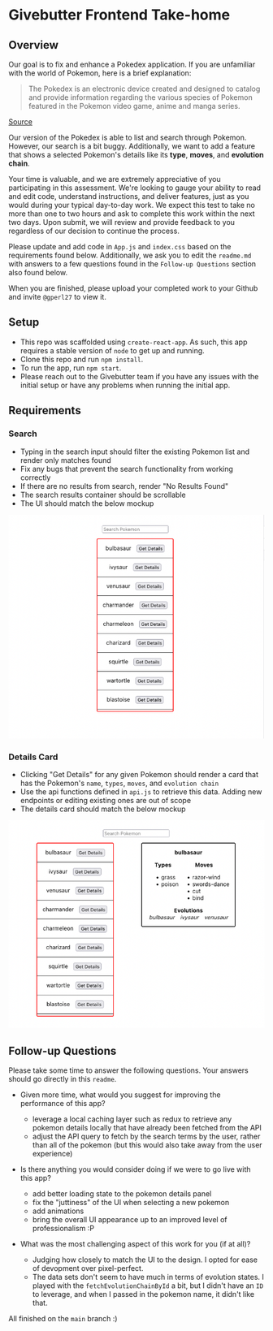 # Givebutter Frontend Take-home

## Overview

Our goal is to fix and enhance a Pokedex application. If you are unfamiliar with the world of Pokemon, here is a brief explanation:

> The Pokedex is an electronic device created and designed to catalog and provide information regarding the various species of Pokemon featured in the Pokemon video game, anime and manga series.

[Source](https://pokemon.fandom.com/wiki/Pokedex)

Our version of the Pokedex is able to list and search through Pokemon. However, our search is a bit buggy. Additionally, we want to add a feature that shows a selected Pokemon's details like its **type**, **moves**, and **evolution chain**.

Your time is valuable, and we are extremely appreciative of you participating in this assessment. We're looking to gauge your ability to read and edit code, understand instructions, and deliver features, just as you would during your typical day-to-day work. We expect this test to take no more than one to two hours and ask to complete this work within the next two days. Upon submit, we will review and provide feedback to you regardless of our decision to continue the process.

Please update and add code in `App.js` and `index.css` based on the requirements found below. Additionally, we ask you to edit the `readme.md` with answers to a few questions found in the `Follow-up Questions` section also found below.

When you are finished, please upload your completed work to your Github and invite `@gperl27` to view it.

## Setup

- This repo was scaffolded using `create-react-app`. As such, this app requires a stable version of `node` to get up and running.
- Clone this repo and run `npm install`.
- To run the app, run `npm start`.
- Please reach out to the Givebutter team if you have any issues with the initial setup or have any problems when running the initial app.

## Requirements

### Search

- Typing in the search input should filter the existing Pokemon list and render only matches found
- Fix any bugs that prevent the search functionality from working correctly
- If there are no results from search, render "No Results Found"
- The search results container should be scrollable
- The UI should match the below mockup

![](mockup0.png)

### Details Card

- Clicking "Get Details" for any given Pokemon should render a card that has the Pokemon's `name`, `types`, `moves`, and `evolution chain`
- Use the api functions defined in `api.js` to retrieve this data. Adding new endpoints or editing existing ones are out of scope
- The details card should match the below mockup

![](mockup1.png)

## Follow-up Questions

Please take some time to answer the following questions. Your answers should go directly in this `readme`.

- Given more time, what would you suggest for improving the performance of this app?

  - leverage a local caching layer such as redux to retrieve any pokemon details locally that have already been fetched from the API
  - adjust the API query to fetch by the search terms by the user, rather than all of the pokemon (but this would also take away from the user experience)

- Is there anything you would consider doing if we were to go live with this app?

  - add better loading state to the pokemon details panel
  - fix the "juttiness" of the UI when selecting a new pokemon
  - add animations
  - bring the overall UI appearance up to an improved level of professionalism :P

- What was the most challenging aspect of this work for you (if at all)?

  - Judging how closely to match the UI to the design. I opted for ease of devopment over pixel-perfect.
  - The data sets don't seem to have much in terms of evolution states. I played with the `fetchEvolutionChainById` a bit, but I didn't have an `ID` to leverage, and when I passed in the pokemon name, it didn't like that.

All finished on the `main` branch :)
